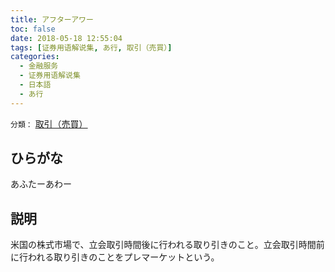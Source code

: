 ```yaml
---
title: アフターアワー
toc: false
date: 2018-05-18 12:55:04
tags: [证券用语解说集, あ行, 取引（売買）]
categories:
  - 金融服务
  - 证券用语解说集
  - 日本語
  - あ行
---
```


`分類：` [取引（売買）](/tags/取引（売買）/)

## ひらがな

あふたーあわー

## 説明

米国の株式市場で、立会取引時間後に行われる取り引きのこと。立会取引時間前に行われる取り引きのことをプレマーケットという。
